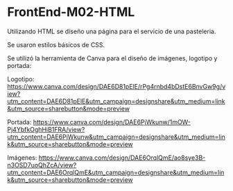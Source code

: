 # FrontEnd-M02-HTML
Utilizando HTML se diseño una página para el servicio de una pasteleria.

Se usaron estilos básicos de CSS.

Se utilizó la herramienta de Canva para el diseño de imágenes, logotipo y portada:

Logotipo: https://www.canva.com/design/DAE6D81pElE/rPg4rnbd4bDstE6BnvGw9g/view?utm_content=DAE6D81pElE&utm_campaign=designshare&utm_medium=link&utm_source=sharebutton&mode=preview

Portada: https://www.canva.com/design/DAE6PjWkunw/1mOW-Pj4YbfkOghHiB1FRA/view?utm_content=DAE6PjWkunw&utm_campaign=designshare&utm_medium=link&utm_source=sharebutton&mode=preview

Imágenes: https://www.canva.com/design/DAE6OrqlQmE/ao8sye3B-n3OSD7uoQhZcA/view?utm_content=DAE6OrqlQmE&utm_campaign=designshare&utm_medium=link&utm_source=sharebutton&mode=preview

